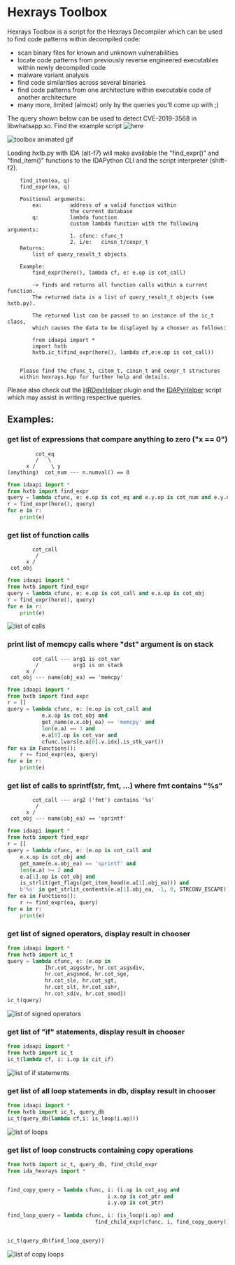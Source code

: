 # Hexrays Toolbox

Hexrays Toolbox is a script for the Hexrays Decompiler which
can be used to find code patterns within decompiled code:

- scan binary files for known and unknown vulnerabilities
- locate code patterns from previously reverse engineered executables
  within newly decompiled code
- malware variant analysis
- find code similarities across several binaries
- find code patterns from one architecture within executable code of another
  architecture
- many more, limited (almost) only by the queries you'll come up with ;)

The query shown below can be used to detect CVE-2019-3568 in libwhatsapp.so.
Find the example script ![here](./examples/)

![toolbox animated gif](./rsrc/toolbox.gif?raw=true)

Loading hxtb.py with IDA (alt-f7) will make
available the "find_expr()" and "find_item()" functions
to the IDAPython CLI and the script interpreter (shift-f2).

```
    find_item(ea, q)
    find_expr(ea, q)

    Positional arguments:
        ea:         address of a valid function within
                    the current database
        q:          lambda function
                    custom lambda function with the following arguments:
                    1. cfunc: cfunc_t
                    2. i/e:   cinsn_t/cexpr_t
    Returns:
        list of query_result_t objects

    Example:
        find_expr(here(), lambda cf, e: e.op is cot_call)
    
        -> finds and returns all function calls within a current function.
        The returned data is a list of query_result_t objects (see hxtb.py).

        The returned list can be passed to an instance of the ic_t class,
        which causes the data to be displayed by a chooser as follows:

        from idaapi import *
        import hxtb
        hxtb.ic_t(find_expr(here(), lambda cf,e:e.op is cot_call))


    Please find the cfunc_t, citem_t, cinsn_t and cexpr_t structures
    within hexrays.hpp for further help and details.
```
Please also check out the [HRDevHelper](https://github.com/patois/HRDevHelper) plugin and the [IDAPyHelper](https://github.com/patois/IDAPyHelper) script which may assist in writing respective queries.

## Examples:

### get list of expressions that compare anything to zero ("x == 0")
```
         cot_eq
         /   \
      x /     \ y
(anything)  cot_num --- n.numval() == 0
```
``` python
from idaapi import *
from hxtb import find_expr
query = lambda cfunc, e: e.op is cot_eq and e.y.op is cot_num and e.y.numval() == 0
r = find_expr(here(), query)
for e in r:
    print(e)
```
### get list of function calls
```
        cot_call
         / 
      x /
 cot_obj
```
``` python
from idaapi import *
from hxtb import find_expr
query = lambda cfunc, e: e.op is cot_call and e.x.op is cot_obj
r = find_expr(here(), query)
for e in r:
    print(e)
```
![list of calls ](./rsrc/calls.png?raw=true)
### print list of memcpy calls where "dst" argument is on stack
```
        cot_call --- arg1 is cot_var
         /           arg1 is on stack
      x /
 cot_obj --- name(obj_ea) == 'memcpy'
```
``` python
from idaapi import *
from hxtb import find_expr
r = []
query = lambda cfunc, e: (e.op is cot_call and
           e.x.op is cot_obj and
           get_name(e.x.obj_ea) == 'memcpy' and
           len(e.a) == 3 and
           e.a[0].op is cot_var and
           cfunc.lvars[e.a[0].v.idx].is_stk_var())
for ea in Functions():
    r += find_expr(ea, query)
for e in r:
    print(e)
```
### get list of calls to sprintf(str, fmt, ...) where fmt contains "%s"
```
        cot_call --- arg2 ('fmt') contains '%s'
         /
      x /
 cot_obj --- name(obj_ea) == 'sprintf'
```
``` python
from idaapi import *
from hxtb import find_expr
r = []
query = lambda cfunc, e: (e.op is cot_call and
    e.x.op is cot_obj and
    get_name(e.x.obj_ea) == 'sprintf' and
    len(e.a) >= 2 and
    e.a[1].op is cot_obj and
    is_strlit(get_flags(get_item_head(e.a[1].obj_ea))) and
    b'%s' in get_strlit_contents(e.a[1].obj_ea, -1, 0, STRCONV_ESCAPE))
for ea in Functions():
    r += find_expr(ea, query)
for e in r:
    print(e)
```
### get list of signed operators, display result in chooser
``` python
from idaapi import *
from hxtb import ic_t
query = lambda cfunc, e: (e.op in
            [hr.cot_asgsshr, hr.cot_asgsdiv,
            hr.cot_asgsmod, hr.cot_sge,
            hr.cot_sle, hr.cot_sgt,
            hr.cot_slt, hr.cot_sshr,
            hr.cot_sdiv, hr.cot_smod])
ic_t(query)
```
![list of signed operators](./rsrc/signed_ops.png?raw=true)
### get list of "if" statements, display result in chooser
``` python
from idaapi import *
from hxtb import ic_t
ic_t(lambda cf, i: i.op is cit_if)
```
![list of if statements](./rsrc/if_stmt.png?raw=true)
### get list of all loop statements in db, display result in chooser
``` python
from idaapi import *
from hxtb import ic_t, query_db
ic_t(query_db(lambda cf,i: is_loop(i.op)))
```
![list of loops](./rsrc/loops.png?raw=true)
### get list of loop constructs containing copy operations
``` python
from hxtb import ic_t, query_db, find_child_expr
from ida_hexrays import *


find_copy_query = lambda cfunc, i: (i.op is cot_asg and
                                i.x.op is cot_ptr and
                                i.y.op is cot_ptr)

find_loop_query = lambda cfunc, i: (is_loop(i.op) and
                            find_child_expr(cfunc, i, find_copy_query))


ic_t(query_db(find_loop_query))
```
![list of copy loops](./rsrc/copy_loop.png?raw=true)
